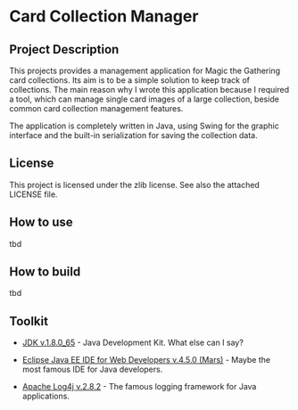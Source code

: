 # Card Collection Manager

## Project Description
This projects provides a management application for Magic the Gathering card collections. Its aim is to be a simple solution to keep track of collections. The main reason why I wrote this application because I required a tool, which can manage single card images of a large collection, beside common card collection management features.

The application is completely written in Java, using Swing for the graphic interface and the built-in serialization for saving the collection data.

## License
This project is licensed under the zlib license. See also the attached LICENSE file.

## How to use
tbd

## How to build
tbd

## Toolkit
* [JDK v.1.8.0_65](http://www.oracle.com/technetwork/java/javase/downloads/jdk8-downloads-2133151.html) - Java Development Kit. What else can I say?

* [Eclipse Java EE IDE for Web Developers v.4.5.0 (Mars)](https://www.eclipse.org) - Maybe the most famous IDE for Java developers.

* [Apache Log4j v.2.8.2](https://logging.apache.org/log4j/2.x/) - The famous logging framework for Java applications.

